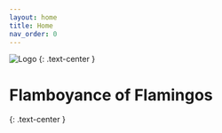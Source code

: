 ```yaml
---
layout: home
title: Home
nav_order: 0
---
```


![Logo](../assets/images/flam-flam-logo.png "Flamboyance of Flamingos")
{: .text-center }

# Flamboyance of Flamingos
{: .text-center }
